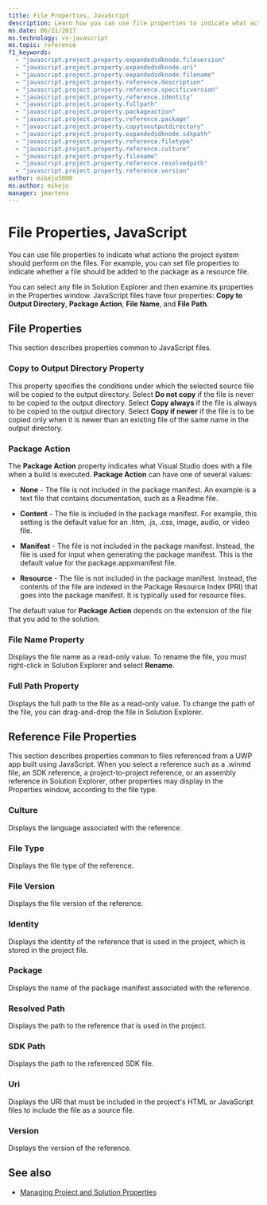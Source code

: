 ```yaml
---
title: File Properties, JavaScript
description: Learn how you can use file properties to indicate what actions the project system should perform on the files. 
ms.date: 06/21/2017
ms.technology: vs-javascript
ms.topic: reference
f1_keywords:
  - "javascript.project.property.expandedsdknode.fileversion"
  - "javascript.project.property.expandedsdknode.uri"
  - "javascript.project.property.expandedsdknode.filename"
  - "javascript.project.property.reference.description"
  - "javascript.project.property.reference.specificversion"
  - "javascript.project.property.reference.identity"
  - "javascript.project.property.fullpath"
  - "javascript.project.property.packageaction"
  - "javascript.project.property.reference.package"
  - "javascript.project.property.copytooutputdirectory"
  - "javascript.project.property.expandedsdknode.sdkpath"
  - "javascript.project.property.reference.filetype"
  - "javascript.project.property.reference.culture"
  - "javascript.project.property.filename"
  - "javascript.project.property.reference.resolvedpath"
  - "javascript.project.property.reference.version"
author: mikejo5000
ms.author: mikejo
manager: jmartens
---
```

# File Properties, JavaScript


You can use file properties to indicate what actions the project system should perform on the files. For example, you can set file properties to indicate whether a file should be added to the package as a resource file.

You can select any file in Solution Explorer and then examine its properties in the Properties window. JavaScript files have four properties: **Copy to Output Directory**, **Package Action**, **File Name**, and **File Path**.

## File Properties
This section describes properties common to JavaScript files.

### Copy to Output Directory Property
This property specifies the conditions under which the selected source file will be copied to the output directory. Select **Do not copy** if the file is never to be copied to the output directory. Select **Copy always** if the file is always to be copied to the output directory. Select **Copy if newer** if the file is to be copied only when it is newer than an existing file of the same name in the output directory.

### Package Action
The **Package Action** property indicates what Visual Studio does with a file when a build is executed. **Package Action** can have one of several values:

- **None** - The file is not included in the package manifest. An example is a text file that contains documentation, such as a Readme file.

- **Content** - The file is included in the package manifest. For example, this setting is the default value for an .htm, .js, .css, image, audio, or video file.

- **Manifest** - The file is not included in the package manifest. Instead, the file is used for input when generating the package manifest. This is the default value for the package.appxmanifest file.

- **Resource** - The file is not included in the package manifest. Instead, the contents of the file are indexed in the Package Resource Index (PRI) that goes into the package manifest. It is typically used for resource files.

The default value for **Package Action** depends on the extension of the file that you add to the solution.

### File Name Property
Displays the file name as a read-only value. To rename the file, you must right-click in Solution Explorer and select **Rename**.

### Full Path Property
Displays the full path to the file as a read-only value. To change the path of the file, you can drag-and-drop the file in Solution Explorer.

## Reference File Properties
This section describes properties common to files referenced from a UWP app built using JavaScript. When you select a reference such as a .winmd file, an SDK reference, a project-to-project reference, or an assembly reference in Solution Explorer, other properties may display in the Properties window, according to the file type.

### Culture
Displays the language associated with the reference.

### File Type
Displays the file type of the reference.

### File Version
Displays the file version of the reference.

### Identity
Displays the identity of the reference that is used in the project, which is stored in the project file.

### Package
Displays the name of the package manifest associated with the reference.

### Resolved Path
Displays the path to the reference that is used in the project.

### SDK Path
Displays the path to the referenced SDK file.

### Uri
Displays the URI that must be included in the project's HTML or JavaScript files to include the file as a source file.

### Version
Displays the version of the reference.

## See also

- [Managing Project and Solution Properties](../../ide/managing-project-and-solution-properties.md)